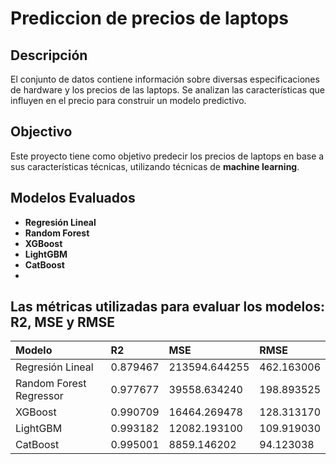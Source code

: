 # Prediccion de precios de laptops

## Descripción

El conjunto de datos contiene información sobre diversas especificaciones de hardware y los precios de las laptops. Se analizan las características que influyen en el precio para construir un modelo predictivo.

## Objectivo

Este proyecto tiene como objetivo predecir los precios de laptops en base a sus características técnicas, utilizando técnicas de **machine learning**.

## Modelos Evaluados

* **Regresión Lineal**
* **Random Forest**
* **XGBoost**
* **LightGBM**
* **CatBoost**
* 
## Las  métricas utilizadas para evaluar los modelos: R2, MSE y RMSE

|Modelo|	R2|	MSE|	RMSE|
|:-----|:-----|:-----|:-----|
|Regresión Lineal| 0.879467|	213594.644255|	462.163006|
|Random Forest Regressor| 0.977677|	39558.634240|	198.893525|
|XGBoost| 0.990709|	16464.269478|	128.313170|
|LightGBM| 0.993182|	12082.193100|	109.919030|
|CatBoost| 0.995001|	8859.146202|	94.123038|
